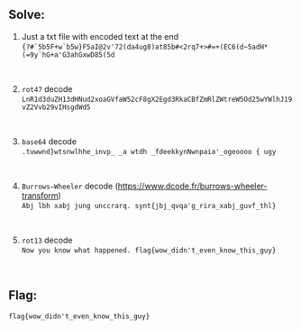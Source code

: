 ## Solve:

1. Just a txt file with encoded text at the end<br>
```{?#`5b5F+w`b5w}F5aI@2v'72(da4ug8)at85b#<2rq7+>#=+(EC6(d~5adH*(=9y`hG+a'G3ahGxwD85(5d```

<br>

2. `rot47` decode<br>
```LnR1d3duZH13dHNud2xoaGVfaW52cF8gX2Egd3RkaCBfZmRlZWtreW5Od25wYWlhJ19vZ2Vvb29vIHsgdWd5```

<br>

3. `base64` decode<br>
```.tuwwnd}wtsnwlhhe_invp_ _a wtdh _fdeekkynNwnpaia'_ogeoooo { ugy```

<br>

4. `Burrows–Wheeler` decode (https://www.dcode.fr/burrows-wheeler-transform)<br>
```Abj lbh xabj jung unccrarq. synt{jbj_qvqa'g_rira_xabj_guvf_thl}```

<br>

5. `rot13` decode<br>
```Now you know what happened. flag{wow_didn't_even_know_this_guy}```

<br>

## Flag:
`flag{wow_didn't_even_know_this_guy}`
